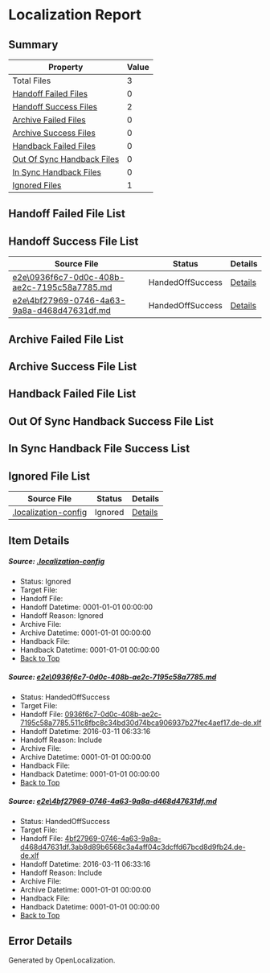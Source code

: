 # <a name='report-top'></a> Localization Report

## Summary
 Property | Value 
 -------- | ----- 
 Total Files | 3
[ Handoff Failed Files ](#handoff-failed-list)| 0
[ Handoff Success Files ](#handoff-success-list)| 2
[ Archive Failed Files ](#archive-failed-list)| 0
[ Archive Success Files ](#archive-success-list)| 0
[ Handback Failed Files ](#handback-failed-list)| 0
[ Out Of Sync Handback Files ](#outofsync-handback-success-list)| 0
[ In Sync Handback Files ](#insync-handback-success-list)| 0
[ Ignored Files ](#ignored-list)| 1

## <a name='handoff-failed-list'></a> Handoff Failed File List

## <a name='handoff-success-list'></a> Handoff Success File List
 Source File | Status | Details 
 ----------- | ------ | ------- 
 [e2e\0936f6c7-0d0c-408b-ae2c-7195c58a7785.md](https://github.com/OpenLocalizationTest/oltest/blob/cf1b4e2e852491b0b7be75bbfda2083da155b5df/e2e/0936f6c7-0d0c-408b-ae2c-7195c58a7785.md) | HandedOffSuccess | [Details](#ba7c744d2c8da6372df3d8c36bed1ddb9ada0bef1)
 [e2e\4bf27969-0746-4a63-9a8a-d468d47631df.md](https://github.com/OpenLocalizationTest/oltest/blob/cf1b4e2e852491b0b7be75bbfda2083da155b5df/e2e/4bf27969-0746-4a63-9a8a-d468d47631df.md) | HandedOffSuccess | [Details](#dd94a4b6e15db85e6d1d666032e7436c5a8e77542)

## <a name='archive-failed-list'></a> Archive Failed File List

## <a name='archive-success-list'></a> Archive Success File List

## <a name='handback-failed-list'></a> Handback Failed File List

## <a name='outofsync-handback-success-list'></a> Out Of Sync Handback Success File List

## <a name='insync-handback-success-list'></a> In Sync Handback File Success List

## <a name='ignored-list'></a> Ignored File List
 Source File | Status | Details 
 ----------- | ------ | ------- 
 [.localization-config](https://github.com/OpenLocalizationTest/oltest/blob/cf1b4e2e852491b0b7be75bbfda2083da155b5df/.localization-config) | Ignored | [Details](#66aca4b1c2f43b14ec41e0e427345df94af1d5e10)

## Item Details
##### <a name='66aca4b1c2f43b14ec41e0e427345df94af1d5e10'></a> Source: [.localization-config](https://github.com/OpenLocalizationTest/oltest/blob/cf1b4e2e852491b0b7be75bbfda2083da155b5df/.localization-config)
* Status: Ignored
* Target File: 
* Handoff File: 
* Handoff Datetime: 0001-01-01 00:00:00
* Handoff Reason: Ignored
* Archive File: 
* Archive Datetime: 0001-01-01 00:00:00
* Handback File: 
* Handback Datetime: 0001-01-01 00:00:00
* [Back to Top](#report-top)

##### <a name='ba7c744d2c8da6372df3d8c36bed1ddb9ada0bef1'></a> Source: [e2e\0936f6c7-0d0c-408b-ae2c-7195c58a7785.md](https://github.com/OpenLocalizationTest/oltest/blob/cf1b4e2e852491b0b7be75bbfda2083da155b5df/e2e/0936f6c7-0d0c-408b-ae2c-7195c58a7785.md)
* Status: HandedOffSuccess
* Target File: 
* Handoff File: [0936f6c7-0d0c-408b-ae2c-7195c58a7785.511c8fbc8c34bd30d74bca906937b27fec4aef17.de-de.xlf](https://github.com/OpenLocalizationTestOrg/olhandoff/blob/9a327914b26c49b48aa3f32381b1e49833e2b8d3/ol-handoff/OpenLocalizationTestOrg/oltest.de-de/terryjin/low/0936f6c7-0d0c-408b-ae2c-7195c58a7785.511c8fbc8c34bd30d74bca906937b27fec4aef17.de-de.xlf)
* Handoff Datetime: 2016-03-11 06:33:16
* Handoff Reason: Include
* Archive File: 
* Archive Datetime: 0001-01-01 00:00:00
* Handback File: 
* Handback Datetime: 0001-01-01 00:00:00
* [Back to Top](#report-top)

##### <a name='dd94a4b6e15db85e6d1d666032e7436c5a8e77542'></a> Source: [e2e\4bf27969-0746-4a63-9a8a-d468d47631df.md](https://github.com/OpenLocalizationTest/oltest/blob/cf1b4e2e852491b0b7be75bbfda2083da155b5df/e2e/4bf27969-0746-4a63-9a8a-d468d47631df.md)
* Status: HandedOffSuccess
* Target File: 
* Handoff File: [4bf27969-0746-4a63-9a8a-d468d47631df.3ab8d89b6568c3a4aff04c3dcffd67bcd8d9fb24.de-de.xlf](https://github.com/OpenLocalizationTestOrg/olhandoff/blob/9a327914b26c49b48aa3f32381b1e49833e2b8d3/ol-handoff/OpenLocalizationTestOrg/oltest.de-de/terryjin/low/4bf27969-0746-4a63-9a8a-d468d47631df.3ab8d89b6568c3a4aff04c3dcffd67bcd8d9fb24.de-de.xlf)
* Handoff Datetime: 2016-03-11 06:33:16
* Handoff Reason: Include
* Archive File: 
* Archive Datetime: 0001-01-01 00:00:00
* Handback File: 
* Handback Datetime: 0001-01-01 00:00:00
* [Back to Top](#report-top)


## Error Details

Generated by OpenLocalization.
